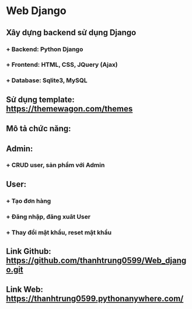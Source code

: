 # Web Django
## Xây dựng backend sử dụng Django
### + Backend: Python Django
### + Frontend: HTML, CSS, JQuery (Ajax)
### + Database: Sqlite3, MySQL
## Sử dụng template: https://themewagon.com/themes
## Mô tả chức năng:
## Admin:
### + CRUD user, sản phẩm với Admin
## User:
### + Tạo đơn hàng
### + Đăng nhập, đăng xuât User
### + Thay đổi mật khẩu, reset mật khẩu
## Link Github: https://github.com/thanhtrung0599/Web_django.git
## Link Web: https://thanhtrung0599.pythonanywhere.com/
